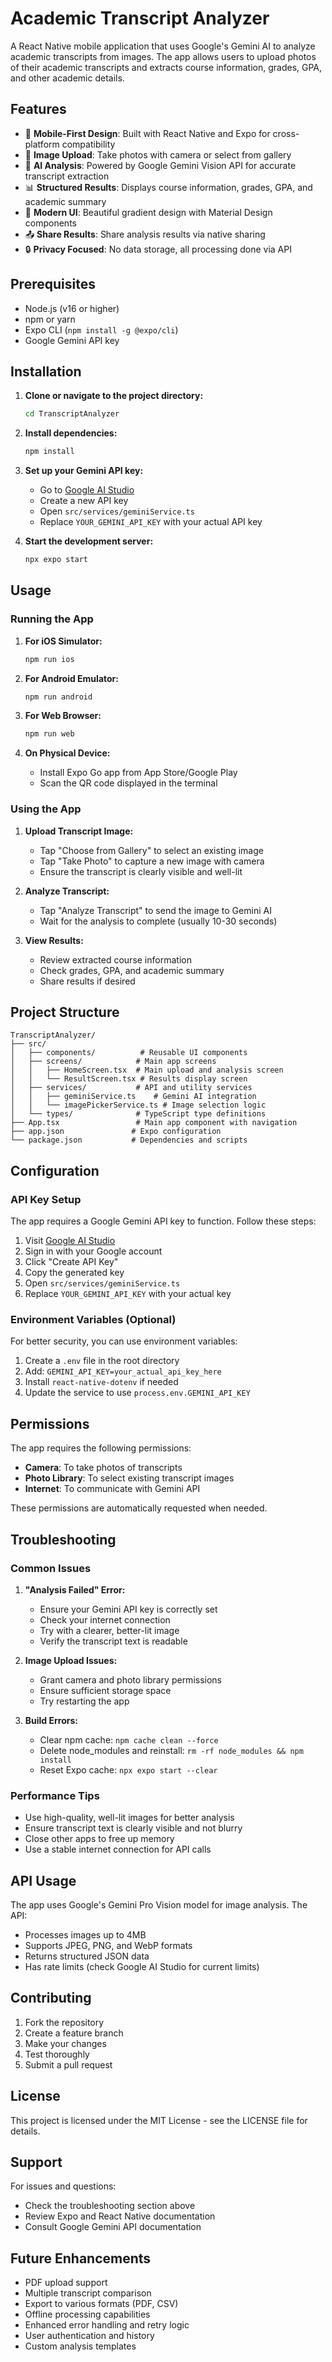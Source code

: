 # Academic Transcript Analyzer

A React Native mobile application that uses Google's Gemini AI to analyze academic transcripts from images. The app allows users to upload photos of their academic transcripts and extracts course information, grades, GPA, and other academic details.

## Features

- 📱 **Mobile-First Design**: Built with React Native and Expo for cross-platform compatibility
- 📸 **Image Upload**: Take photos with camera or select from gallery
- 🤖 **AI Analysis**: Powered by Google Gemini Vision API for accurate transcript extraction
- 📊 **Structured Results**: Displays course information, grades, GPA, and academic summary
- 🎨 **Modern UI**: Beautiful gradient design with Material Design components
- 📤 **Share Results**: Share analysis results via native sharing
- 🔒 **Privacy Focused**: No data storage, all processing done via API

## Prerequisites

- Node.js (v16 or higher)
- npm or yarn
- Expo CLI (`npm install -g @expo/cli`)
- Google Gemini API key

## Installation

1. **Clone or navigate to the project directory:**

   ```bash
   cd TranscriptAnalyzer
   ```

2. **Install dependencies:**

   ```bash
   npm install
   ```

3. **Set up your Gemini API key:**

   - Go to [Google AI Studio](https://makersuite.google.com/app/apikey)
   - Create a new API key
   - Open `src/services/geminiService.ts`
   - Replace `YOUR_GEMINI_API_KEY` with your actual API key

4. **Start the development server:**
   ```bash
   npx expo start
   ```

## Usage

### Running the App

1. **For iOS Simulator:**

   ```bash
   npm run ios
   ```

2. **For Android Emulator:**

   ```bash
   npm run android
   ```

3. **For Web Browser:**

   ```bash
   npm run web
   ```

4. **On Physical Device:**
   - Install Expo Go app from App Store/Google Play
   - Scan the QR code displayed in the terminal

### Using the App

1. **Upload Transcript Image:**

   - Tap "Choose from Gallery" to select an existing image
   - Tap "Take Photo" to capture a new image with camera
   - Ensure the transcript is clearly visible and well-lit

2. **Analyze Transcript:**

   - Tap "Analyze Transcript" to send the image to Gemini AI
   - Wait for the analysis to complete (usually 10-30 seconds)

3. **View Results:**
   - Review extracted course information
   - Check grades, GPA, and academic summary
   - Share results if desired

## Project Structure

```
TranscriptAnalyzer/
├── src/
│   ├── components/          # Reusable UI components
│   ├── screens/            # Main app screens
│   │   ├── HomeScreen.tsx  # Main upload and analysis screen
│   │   └── ResultScreen.tsx # Results display screen
│   ├── services/           # API and utility services
│   │   ├── geminiService.ts    # Gemini AI integration
│   │   └── imagePickerService.ts # Image selection logic
│   └── types/              # TypeScript type definitions
├── App.tsx                 # Main app component with navigation
├── app.json               # Expo configuration
└── package.json           # Dependencies and scripts
```

## Configuration

### API Key Setup

The app requires a Google Gemini API key to function. Follow these steps:

1. Visit [Google AI Studio](https://makersuite.google.com/app/apikey)
2. Sign in with your Google account
3. Click "Create API Key"
4. Copy the generated key
5. Open `src/services/geminiService.ts`
6. Replace `YOUR_GEMINI_API_KEY` with your actual key

### Environment Variables (Optional)

For better security, you can use environment variables:

1. Create a `.env` file in the root directory
2. Add: `GEMINI_API_KEY=your_actual_api_key_here`
3. Install `react-native-dotenv` if needed
4. Update the service to use `process.env.GEMINI_API_KEY`

## Permissions

The app requires the following permissions:

- **Camera**: To take photos of transcripts
- **Photo Library**: To select existing transcript images
- **Internet**: To communicate with Gemini API

These permissions are automatically requested when needed.

## Troubleshooting

### Common Issues

1. **"Analysis Failed" Error:**

   - Ensure your Gemini API key is correctly set
   - Check your internet connection
   - Try with a clearer, better-lit image
   - Verify the transcript text is readable

2. **Image Upload Issues:**

   - Grant camera and photo library permissions
   - Ensure sufficient storage space
   - Try restarting the app

3. **Build Errors:**
   - Clear npm cache: `npm cache clean --force`
   - Delete node_modules and reinstall: `rm -rf node_modules && npm install`
   - Reset Expo cache: `npx expo start --clear`

### Performance Tips

- Use high-quality, well-lit images for better analysis
- Ensure transcript text is clearly visible and not blurry
- Close other apps to free up memory
- Use a stable internet connection for API calls

## API Usage

The app uses Google's Gemini Pro Vision model for image analysis. The API:

- Processes images up to 4MB
- Supports JPEG, PNG, and WebP formats
- Returns structured JSON data
- Has rate limits (check Google AI Studio for current limits)

## Contributing

1. Fork the repository
2. Create a feature branch
3. Make your changes
4. Test thoroughly
5. Submit a pull request

## License

This project is licensed under the MIT License - see the LICENSE file for details.

## Support

For issues and questions:

- Check the troubleshooting section above
- Review Expo and React Native documentation
- Consult Google Gemini API documentation

## Future Enhancements

- PDF upload support
- Multiple transcript comparison
- Export to various formats (PDF, CSV)
- Offline processing capabilities
- Enhanced error handling and retry logic
- User authentication and history
- Custom analysis templates
